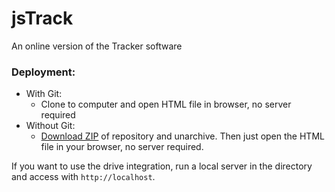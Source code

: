 # jsTrack
An online version of the Tracker software

### Deployment:
- With Git:
  + Clone to computer and open HTML file in browser, no server required 
- Without Git:
  + [Download ZIP](https://github.com/lucadem1313/jsTrack/archive/master.zip) of repository and unarchive. Then just open the HTML file in your browser, no server required.


If you want to use the drive integration, run a local server in the directory and access with ```http://localhost```.